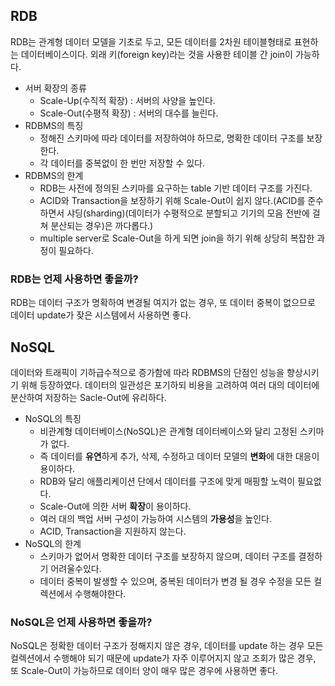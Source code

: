 ## RDB

RDB는 관계형 데이터 모델을 기초로 두고, 모든 데이터를 2차원 테이블형태로 표현하는 데이터베이스이다. 외래 키(foreign key)라는 것을 사용한 테이블 간 join이 가능하다.

- 서버 확장의 종류
  - Scale-Up(수직적 확장) : 서버의 사양을 높인다.
  - Scale-Out(수평적 확장) : 서버의 대수를 늘린다.
- RDBMS의 특징
  - 정해진 스키마에 따라 데이터를 저장하여야 하므로, 명확한 데이터 구조를 보장한다.
  - 각 데이터를 중복없이 한 번만 저장할 수 있다.
- RDBMS의 한계
  - RDB는 사전에 정의된 스키마를 요구하는 table 기반 데이터 구조를 가진다. 
  - ACID와 Transaction을 보장하기 위해 Scale-Out이 쉽지 않다.(ACID를 준수하면서 샤딩(sharding)(데이터가 수평적으로 분할되고 기기의 모음 전반에 걸쳐 분산되는 경우)은 까다롭다.)
  - multiple server로 Scale-Out을 하게 되면 join을 하기 위해 상당히 복잡한 과정이 필요하다.

### RDB는 언제 사용하면 좋을까?

RDB는 데이터 구조가 명확하여 변경될 여지가 없는 경우, 또 데이터 중복이 없으므로 데이터 update가 잦은 시스템에서 사용하면 좋다.

## NoSQL

데이터와 트래픽이 기하급수적으로 증가함에 따라 RDBMS의 단점인 성능을 향상시키기 위해 등장하였다. 데이터의 일관성은 포기하되 비용을 고려하여 여러 대의 데이터에 분산하여 저장하는 Sacle-Out에 유리하다.

- NoSQL의 특징
  - 비관계형 데이터베이스(NoSQL)은 관계형 데이터베이스와 달리 고정된 스키마가 없다.
  - 즉 데이터를 **유연**하게 추가, 삭제, 수정하고 데이터 모델의 **변화**에 대한 대응이 용이하다.
  - RDB와 달리 애플리케이션 단에서 데이터를 구조에 맞게 매핑할 노력이 필요없다.
  - Scale-Out에 의한 서버 **확장**이 용이하다.
  - 여러 대의 백업 서버 구성이 가능하여 시스템의 **가용성**을 높인다.
  - ACID, Transaction을 지원하지 않는다.
- NoSQL의 한계
  - 스키마가 없어서 명확한 데이터 구조를 보장하지 않으며, 데이터 구조를 결정하기 어려울수있다.
  - 데이터 중복이 발생할 수 있으며, 중복된 데이터가 변경 될 경우 수정을 모든 컬렉션에서 수행해야한다.

### NoSQL은 언제 사용하면 좋을까?

NoSQL은 정확한 데이터 구조가 정해지지 않은 경우, 데이터를 update 하는 경우 모든 컬렉션에서 수행해야 되기 때문에 update가 자주 이루어지지 않고 조회가 많은 경우, 또 Scale-Out이 가능하므로 데이터 양이 매우 많은 경우에 사용하면 좋다.

